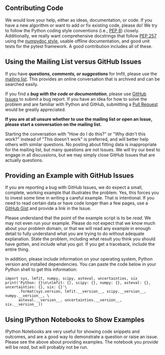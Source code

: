 ## Contributing Code

We would love your help, either as ideas, documentation, or code. If you have a
new algorithm or want to add or fix existing code, please do! We try to follow
the Python coding style conventions (i.e., [PEP 8](https://www.python.org/dev/peps/pep-0008/))
closely. Additionally, we really want comprehensive docstrings that follow
[PEP 257](https://www.python.org/dev/peps/pep-0257/) using the
[numpydoc style](https://numpydoc.readthedocs.io/en/latest/format.html#docstring-standard),
usable offline documentation, and good unit tests for the pytest framework. A good
contribution includes all of these.

## Using the Mailing List versus GitHub Issues

If you have ***questions, comments, or suggestions*** for lmfit, please use the
[mailing list](https://groups.google.com/group/lmfit-py). This provides an
online conversation that is archived and can be searched easily.

If you find a ***bug with the code or documentation***, please use
[GitHub Issues](https://github.com/lmfit/lmfit-py/issues) to submit a bug report.
If you have an idea for how to solve the problem and are familiar with Python
and GitHub, submitting a [Pull Request](https://github.com/lmfit/lmfit-py/pulls)
would be greatly appreciated.

**If you are at all unsure whether to use the mailing list or open an Issue,
please start a conversation on the mailing list.**

Starting the conversation with "How do I do this?" or "Why didn't this work?"
instead of "This doesn't work" is preferred, and will better help others with
similar questions. No posting about fitting data is inappropriate for the
mailing list, but many questions are not Issues. We will try our best to engage
in all discussions, but we may simply close GitHub Issues that are actually
questions.

## Providing an Example with GitHub Issues

If you are reporting a bug with GitHub Issues, we do expect a small, complete,
working example that illustrates the problem. Yes, this forces you to invest
some time in writing a careful example. That is intentional. If you need to
read certain data or have code longer than a few pages, use a
[GitHub Gist](https://gist.github.com/) and provide a link in the Issue.

Please understand that the point of the example script is to be *read*.
We may not even run your example. Please do not expect that we know much
about your problem domain, or that we will read any example in enough detail
to fully understand what you are trying to do without adequate explanation.
State the problem, including what result you think you should have
gotten, and include what you got. If you get a traceback, include the
entire thing.

In addition, please include information on your operating system, Python
version and installed dependencies. You can paste the code below in your
Python shell to get this information:

    import sys, lmfit, numpy, scipy, asteval, uncertainties, six
    print('Python: {}\n\nlmfit: {}, scipy: {}, numpy: {}, asteval: {}, uncertainties: {}, six: {}'\
          .format(sys.version, lmfit.__version__, scipy.__version__, numpy.__version__, \
          asteval.__version__, uncertainties.__version__, six.__version__))

## Using IPython Notebooks to Show Examples

IPython Notebooks are very useful for showing code snippets and outcomes,
and are a good way to demonstrate a question or raise an issue. Please
see the above about providing examples. The notebook you provide will be
*read*, but will probably not be run.

